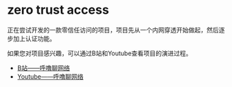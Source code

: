 # zero trust access

正在尝试开发的一款零信任访问的项目，项目先从一个内网穿透开始做起，然后逐步加上认证功能。

如果您对项目感兴趣，可以通过B站和Youtube查看项目的演进过程。

- [B站——呼噜聊网络](https://www.bilibili.com/video/BV1hFY7ekEiC)
- [Youtube——呼噜聊网络](https://www.youtube.com/watch?v=uQLmmzyrS94&list=PLp5HQrfSZFiogfdDhlXjgxoWAIwiqqtAh)
